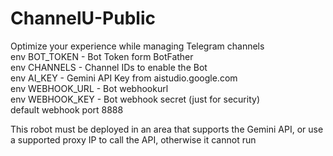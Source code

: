 # ChannelU-Public
Optimize your experience while managing Telegram channels  
env BOT_TOKEN - Bot Token form BotFather  
env CHANNELS - Channel IDs to enable the Bot  
env AI_KEY - Gemini API Key from aistudio.google.com  
env WEBHOOK_URL - Bot webhookurl  
env WEBHOOK_KEY - Bot webhook secret (just for security)   
default webhook port 8888
  
  
This robot must be deployed in an area that supports the Gemini API, or use a supported proxy IP to call the API, otherwise it cannot run
